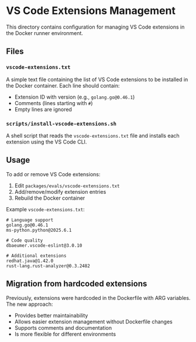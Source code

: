 # VS Code Extensions Management

This directory contains configuration for managing VS Code extensions in the Docker runner environment.

## Files

### `vscode-extensions.txt`

A simple text file containing the list of VS Code extensions to be installed in the Docker container. Each line should contain:

- Extension ID with version (e.g., `golang.go@0.46.1`)
- Comments (lines starting with `#`)
- Empty lines are ignored

### `scripts/install-vscode-extensions.sh`

A shell script that reads the `vscode-extensions.txt` file and installs each extension using the VS Code CLI.

## Usage

To add or remove VS Code extensions:

1. Edit `packages/evals/vscode-extensions.txt`
2. Add/remove/modify extension entries
3. Rebuild the Docker container

Example `vscode-extensions.txt`:

```
# Language support
golang.go@0.46.1
ms-python.python@2025.6.1

# Code quality
dbaeumer.vscode-eslint@3.0.10

# Additional extensions
redhat.java@1.42.0
rust-lang.rust-analyzer@0.3.2482
```

## Migration from hardcoded extensions

Previously, extensions were hardcoded in the Dockerfile with ARG variables. The new approach:

- Provides better maintainability
- Allows easier extension management without Dockerfile changes
- Supports comments and documentation
- Is more flexible for different environments
